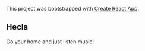 This project was bootstrapped with [Create React App](https://github.com/facebook/create-react-app).

## Hecla

Go your home and just listen music!
